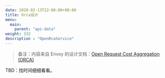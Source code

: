 ```yaml
---
date: 2020-02-13T22:00:00+08:00
title: Orca设计
menu:
  main:
    parent: "api-data"
weight: 332
description : "OpenRcaService"
---
```


>  备注：内容来自 Envoy 的设计文档：[Open Request Cost Aggregation (ORCA)](https://docs.google.com/document/d/1NSnK3346BkBo1JUU3I9I5NYYnaJZQPt8_Z_XCBCI3uA/) 

TBD：找时间细细看看。